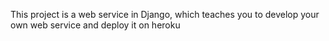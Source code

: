 This project is a web service in Django, which teaches you to develop your own web service and deploy it on heroku
